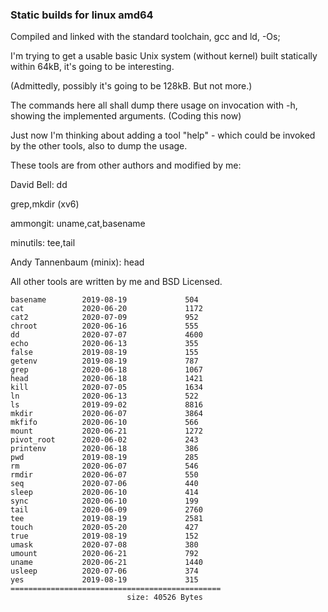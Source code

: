 ### Static builds for linux amd64

Compiled and linked with the standard toolchain, gcc and ld,  -Os;

I'm trying to get a usable basic Unix system (without kernel) built statically within 64kB,
it's going to be interesting.

(Admittedly, possibly it's going to be 128kB. But not more.)

The commands here all shall dump there usage on invocation with -h, showing the implemented arguments.
(Coding this now)

Just now I'm thinking about adding a tool "help" - which could be invoked by the other tools,
also to dump the usage. 



These tools are from other authors and modified by me:

David Bell: dd 

grep,mkdir (xv6)

ammongit: uname,cat,basename

minutils: tee,tail

Andy Tannenbaum (minix): head



All other tools are written by me and BSD Licensed.
 



```
basename        2019-08-19             504
cat             2020-06-20             1172
cat2            2020-07-09             952
chroot          2020-06-16             555
dd              2020-07-07             4600
echo            2020-06-13             355
false           2019-08-19             155
getenv          2019-08-19             787
grep            2020-06-18             1067
head            2020-06-18             1421
kill            2020-07-05             1634
ln              2020-06-13             522
ls              2019-09-02             8816
mkdir           2020-06-07             3864
mkfifo          2020-06-10             566
mount           2020-06-21             1272
pivot_root      2020-06-02             243
printenv        2020-06-18             386
pwd             2019-08-19             285
rm              2020-06-07             546
rmdir           2020-06-07             550
seq             2020-07-06             440
sleep           2020-06-10             414
sync            2020-06-10             199
tail            2020-06-09             2760
tee             2019-08-19             2581
touch           2020-05-20             427
true            2019-08-19             152
umask           2020-07-08             380
umount          2020-06-21             792
uname           2020-06-21             1440
usleep          2020-07-06             374
yes             2019-08-19             315
===============================================
                          size: 40526 Bytes
```
